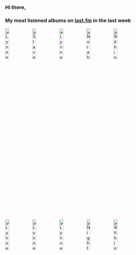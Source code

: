 ### Hi there, 

### My most listened albums on [last.fm](https://www.last.fm/user/jfdesignnet) in the last week

[<img src='https://lastfm.freetls.fastly.net/i/u/300x300/246e63c6b14548919d6efe2f44208fe0.jpg' width='16%' height='16%' alt='Lynne Arriale Trio - Lynne Arriale Trio Live'>](https://www.last.fm/music/lynne%2barriale%2btrio/lynne%2barriale%2btrio%2blive)&nbsp;
[<img src='https://lastfm.freetls.fastly.net/i/u/300x300/01e9370e5271fb039110cf99d1553558.jpg' width='16%' height='16%' alt='Stacey Kent - Its A Wonderful World'>](https://www.last.fm/music/stacey%2bkent/it%2527s%2ba%2bwonderful%2bworld)&nbsp;
[<img src='https://lastfm.freetls.fastly.net/i/u/300x300/18badcd2f84688bf1f8ccbcf46094bf5.jpg' width='16%' height='16%' alt='Lynne Arriale Trio - Chimes of Freedom'>](https://www.last.fm/music/lynne%2barriale%2btrio/chimes%2bof%2bfreedom)&nbsp;
[<img src='https://lastfm.freetls.fastly.net/i/u/300x300/e3c79547d80c906d1e957b4dc5030679.jpg' width='16%' height='16%' alt='Norah Jones - Come Away With Me (Super Deluxe Edition)'>](https://www.last.fm/music/norah%2bjones/come%2baway%2bwith%2bme%2b%2528super%2bdeluxe%2bedition%2529)&nbsp;
[<img src='https://lastfm.freetls.fastly.net/i/u/300x300/3b21495764846227e3e05cf09deffbb0.jpg' width='16%' height='16%' alt='Within Temptation - Resist (Extended Deluxe)'>](https://www.last.fm/music/within%2btemptation/resist%2b%2528extended%2bdeluxe%2529)&nbsp;
<br>
[<img src='https://lastfm.freetls.fastly.net/i/u/300x300/1916d5994745646767db5860f7b0ddad.jpg' width='16%' height='16%' alt='Lynne Arriale Trio - Melody'>](https://www.last.fm/music/lynne%2barriale%2btrio/melody)&nbsp;
[<img src='https://lastfm.freetls.fastly.net/i/u/300x300/cd2d14f86387abe87f45e8bc21dbabc7.png' width='16%' height='16%' alt='Lynne Arriale Trio - Give Us These Days'>](https://www.last.fm/music/lynne%2barriale%2btrio/give%2bus%2bthese%2bdays)&nbsp;
[<img src='https://lastfm.freetls.fastly.net/i/u/300x300/fcaa745d6c645b638bc90466ef1b80d6.jpg' width='16%' height='16%' alt='Lynne Arriale Trio - The Lights Are Always On'>](https://www.last.fm/music/lynne%2barriale%2btrio/the%2blights%2bare%2balways%2bon)&nbsp;
[<img src='https://lastfm.freetls.fastly.net/i/u/300x300/ecdba24981887896e37989b2c449d441.jpg' width='16%' height='16%' alt='Nightwish - Endless Forms Most Beautiful (Deluxe Version)'>](https://www.last.fm/music/nightwish/endless%2bforms%2bmost%2bbeautiful%2b%2528deluxe%2bversion%2529)&nbsp;
[<img src='https://lastfm.freetls.fastly.net/i/u/300x300/cbba99542fd2476ac7210e7bb40bfad5.jpg' width='16%' height='16%' alt='Within Temptation - Let Us Burn: Elements & Hydra Live in Concert'>](https://www.last.fm/music/within%2btemptation/let%2bus%2bburn%253a%2belements%2b%2526%2bhydra%2blive%2bin%2bconcert)&nbsp;
<br>
